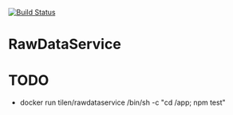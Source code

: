 [![Build Status](https://travis-ci.org/CloudPlayGround/RawDataService.svg?branch=master)](https://travis-ci.org/CloudPlayGround/RawDataService)

# RawDataService



# TODO
  - docker run tilen/rawdataservice /bin/sh -c "cd /app; npm test"
